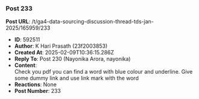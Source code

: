### Post 233
**Post URL**: /t/ga4-data-sourcing-discussion-thread-tds-jan-2025/165959/233
- **ID**: 592511
- **Author**: K Hari Prasath (23f2003853)
- **Created At**: 2025-02-09T10:36:15.286Z
- **Reply To**: Post 230 (Nayonika Arora, nayonika)
- **Content**:  
  Check you pdf you can find a word with blue colour and underline. Give some dummy link and use link mark with the word
- **Reactions**: None
- **Post Number**: 233

